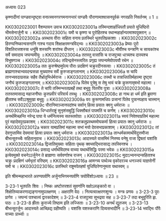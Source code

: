 अध्यायः 023

कृष्णादीनां पाण्डवान्दृष्ट्वा वनात्स्वनगरगमनानन्तरं पाण्डवैः पौराणामाश्वासनपूर्वकं नगरप्रति निवर्तनम् ॥ 1 ॥

KK0302023001	वैशम्पायन उवाच 
KK0302023001a	तस्मिन्दशार्हाधिपतौ प्रयाते युधिष्ठिरो भीमसेनार्जुनौ च ।
KK0302023001c	यमौ च कृष्णा च पुरोहितश्च रथान्महार्हान्परमाश्वयुक्तान् ॥
KK0302023002a	अस्थाय वीराः सहिता वनाय प्रतस्थिरे भूतपतिप्रकाशाः ।
KK0302023002c	हिरण्यनिष्कान्वसनानि गाश्च गदाय शिक्षाक्षरमन्त्रविद्भ्यः ॥
KK0302023003a	प्रेष्याः पुरो विंशतिरात्तशस्त्रा धनूंषि शस्त्राणि शरांश्च दीप्तान् ।
KK0302023003c	मौर्वीश्च यन्त्राणि च सायकांश्च सर्वे समादाय जघन्यमीयुः ॥
KK0302023004a	ततस्तु वासांसि च राजपुत्र्या धात्र्यश्च दास्यश्च विभूषणञ्च ।
KK0302023004c	तदिन्द्रसेनस्त्वरितः प्रगृह्य जघन्यमेवोपययौ रथेन ॥
KK0302023005a	ततः कुरुश्रेष्ठमुपेत्य पौराः प्रदक्षिणं चक्रुरदीनसत्वाः ।
KK0302023005c	तं ब्राह्मणाश्चाभ्यवदन्प्रसन्ना मुख्याश्च सर्वे कुरुजाङ्गलानाम् ॥
KK0302023006a	स चापि तानभ्यवदत्प्रसन्नः सहैव तैर्भ्रातृभिर्धर्मराजः ।
KK0302023006c	तस्थौ च तत्राधिपतिर्महात्मा दृष्ट्वा जनौघं कुरुजाङ्गलानाम् ॥
KK0302023007a	पितेव पुत्रेषु स तेषु भावं चक्रे कुरूणामृषभो महात्मा ।
KK0302023007c	ते चापि तस्मिन्भरतप्रबर्हे तथा बभूवुः पितरीव पुत्राः ॥
KK0302023008a	ततस्तमासाद्य महाजनौघाः कुरुप्रवीरं परिवार्य तस्थुः ।
KK0302023008c	हा नाथ हा धर्म इति ब्रुवाणा ह्रीताश्च सर्वेऽऽश्रुमुखा बभूवुः ॥
KK0302023009a	वरः कुरूणामधिपः प्रजानां पितेव पुत्रानपहाय चास्मान् ।
KK0302023009c	पौरानिमाञ्जानपदांश्च सर्वान् हित्वा प्रयातः क्वनु धर्मराजः ॥
KK0302023010a	धिग्धार्तराष्ट्रं सुनृशंसबुद्धिं धिक्सौबलं पापमतिं च कर्णम् ।
KK0302023010c	अनर्थमिच्छन्ति नरेन्द्र पापा ये धर्मनित्यस्य सतस्तवोग्राः ॥
KK0302023011a	स्वयं निवेश्याप्रतिमं महात्मा पुरं महादेवपुरप्रकाशम् ।
KK0302023011c	शतक्रतुप्रस्थममोघकर्मा हित्वा प्रयातः क्वनु धर्मराजः ॥
KK0302023012a	चकार यामप्रतिमां महात्मा सभां मयो देवसभाप्रकाशाम् ।
KK0302023012c	तां देवगुप्तामिव देवमायां हित्वा प्रयातः क्वनु धर्मराजः ॥
KK0302023013a	तान्धर्मकामार्थविदुत्तमौजा बीभत्सुरुच्चैः सहितानुवाच ।
KK0302023013c	आदास्यते वासमिमं निरुष्य वनेषु राजा द्विषतां यशांसि ॥
KK0302023014a	द्विजातिमुख्याः सहिताः पृथक् क्वभवद्भिरासाद्य तपस्विनश्च ।
KK0302023014c	प्रसाद्य धर्मार्थविदश्च वाच्या यथार्थसिद्धिः परमा भवेन्नः ॥
KK0302023015a	इत्येवमुक्ते वचनेऽऽर्जुनेन ते ब्राह्मणाः सर्ववर्णाश्च राजन् ।
KK0302023015c	मुदाऽभ्यनन्दन्सहिताश्च चक्रुः प्रदक्षिणं धर्मभृतां वरिष्ठम् ॥
KK0302023016a	आमन्त्र्य पार्थञ्च वृकोदरञ्च धनञ्जयं याज्ञसेनीं यमौ च ।
KK0302023016c	प्रतस्थिरे राष्ट्रमपेतहर्षा युधिष्ठिरेणानुमता यथास्वम् ॥

इति श्रीमन्महाभारते अरण्यपर्वणि अर्जुनाभिगमनपर्वणि त्रयोविंशोऽध्यायः ॥ 23 ॥

3-23-1 भूतपतिः शिवः । निष्कः अष्टोत्तरशतं सुवर्णानि वक्षोऽलङ्कारो वा । शिक्षेतिव्याकरणाद्यङ्गानामुपलक्षणम् । अक्षराणि वेदः । नित्यत्वात्क्षरणशून्यः । मन्त्रः प्रणवः ॥ 3-23-3 पुरः प्रागेव । जघन्यं पाश्चात्यं द्वारकादेशम् ॥ 3-23-4 राजपुत्र्या सुभद्रया सह ॥ 3-23-7 तदा बभूवुरिति झ. पाठः ॥ 3-23-8 ह्रीताः कुराज्ये तिष्ठाम इति लज्जिताः ॥ 3-23-10 अनर्थं द्यूतजम् ॥ 3-23-13 बीभत्सुरर्जुनः आदास्यते आच्छिद्य ग्रहीष्यति । यशांसि यशस्कराणि दिव्यसभादीनि ॥ 3-23-14 भवद्भिः पौरैः वाच्याः प्रार्थ्याः ॥
